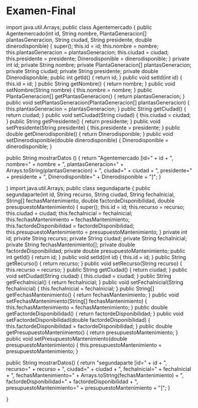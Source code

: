 # Examen-Final
import java.util.Arrays;
public class Agentemercado {
public Agentemercado(int id, String nombre, PlantaGeneracion[] plantasGeneracion, String ciudad, String presidente,
			double dinerodisponible) {
		super();
		this.id = id;
		this.nombre = nombre;
		this.plantasGeneracion = plantasGeneracion;
		this.ciudad = ciudad;
		this.presidente = presidente;
		Dinerodisponible = dinerodisponible;
	}
private int id;
private String nombre;
private PlantaGeneracion[] plantasGeneracion;
private String ciudad;
private String presidente;
private double Dinerodisponible;
public int getId() {
	return id;
}
public void setId(int id) {
	this.id = id;
}
public String getNombre() {
	return nombre;
}
public void setNombre(String nombre) {
	this.nombre = nombre;
}
public PlantaGeneracion[] getPlantasGeneracion() {
	return plantasGeneracion;
}
public void setPlantasGeneracion(PlantaGeneracion[] plantasGeneracion) {
	this.plantasGeneracion = plantasGeneracion;
}
public String getCiudad() {
	return ciudad;
}
public void setCiudad(String ciudad) {
	this.ciudad = ciudad;
}
public String getPresidente() {
	return presidente;
}
public void setPresidente(String presidente) {
	this.presidente = presidente;
}
public double getDinerodisponible() {
	return Dinerodisponible;
}
public void setDinerodisponible(double dinerodisponible) {
	Dinerodisponible = dinerodisponible;
}

public String mostrarDatos () {
	return "Agentemercado [id=" + id + ", nombre=" + nombre + ", plantasGeneracion="
			+ Arrays.toString(plantasGeneracion) + ", ciudad=" + ciudad + ", presidente=" + presidente
			+ ", Dinerodisponible=" + Dinerodisponible + "]";
}


}
import java.util.Arrays;
public class segundaparte {
public segundaparte(int id, String recurso, String ciudad, String fechaInicial, String[] fechasMantenimiento,
			double factordeDisponibilidad, double presupuestoMantenimiento) {
		super();
		this.id = id;
		this.recurso = recurso;
		this.ciudad = ciudad;
		this.fechaInicial = fechaInicial;
		this.fechasMantenimiento = fechasMantenimiento;
		this.factordeDisponibilidad = factordeDisponibilidad;
		this.presupuestoMantenimiento = presupuestoMantenimiento;
	}
private int id;
private String recurso;
private String ciudad;
private String fechaInicial;
private String fechasMantenimiento[];
private double factordeDisponibilidad;
private double presupuestoMantenimiento;
public int getId() {
	return id;
}
public void setId(int id) {
	this.id = id;
}
public String getRecurso() {
	return recurso;
}
public void setRecurso(String recurso) {
	this.recurso = recurso;
}
public String getCiudad() {
	return ciudad;
}
public void setCiudad(String ciudad) {
	this.ciudad = ciudad;
}
public String getFechaInicial() {
	return fechaInicial;
}
public void setFechaInicial(String fechaInicial) {
	this.fechaInicial = fechaInicial;
}
public String[] getFechasMantenimiento() {
	return fechasMantenimiento;
}
public void setFechasMantenimiento(String[] fechasMantenimiento) {
	this.fechasMantenimiento = fechasMantenimiento;
}
public double getFactordeDisponibilidad() {
	return factordeDisponibilidad;
}
public void setFactordeDisponibilidad(double factordeDisponibilidad) {
	this.factordeDisponibilidad = factordeDisponibilidad;
}
public double getPresupuestoMantenimiento() {
	return presupuestoMantenimiento;
}
public void setPresupuestoMantenimiento(double presupuestoMantenimiento) {
	this.presupuestoMantenimiento = presupuestoMantenimiento;
}

public String mostrarDatos() {
	return "segundaparte [id=" + id + ", recurso=" + recurso + ", ciudad=" + ciudad + ", fechaInicial=" + fechaInicial
			+ ", fechasMantenimiento=" + Arrays.toString(fechasMantenimiento) + ", factordeDisponibilidad="
			+ factordeDisponibilidad + ", presupuestoMantenimiento=" + presupuestoMantenimiento + "]";
}


}
